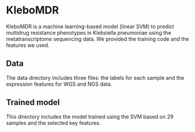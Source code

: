 # KleboMDR

KleboMDR is a machine learning-based model (linear SVM) to predict multidrug resistance phenotypes in Klebsiella pneumoniae using the metatranscriptome sequencing data. We provided the training code and the features we used.

## Data
The data directory includes three files: the labels for each sample and the expression features for WGS and NGS data.

## Trained model
This directory includes the model trained using the SVM based on 29 samples and the selected key features.

